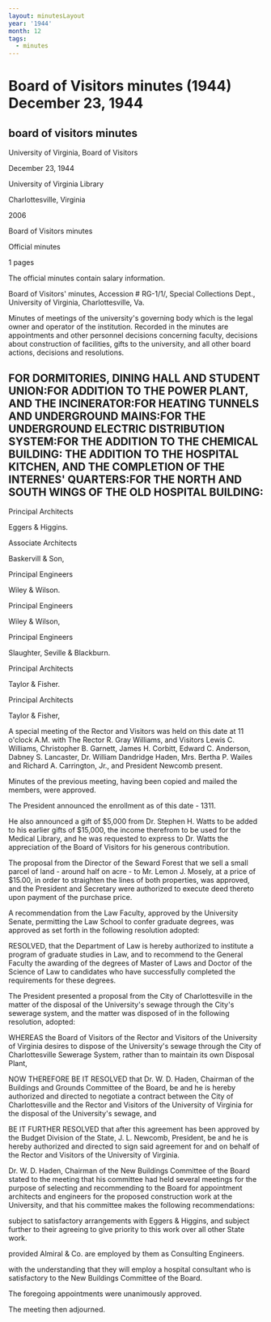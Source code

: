 ```yaml
---
layout: minutesLayout
year: '1944'
month: 12
tags:
  - minutes
---
```

Board of Visitors minutes (1944) December 23, 1944
==================================================

board of visitors minutes
-------------------------

University of Virginia, Board of Visitors

December 23, 1944

University of Virginia Library

Charlottesville, Virginia

2006

Board of Visitors minutes

Official minutes

1 pages

The official minutes contain salary information.

Board of Visitors' minutes, Accession # RG-1/1/, Special Collections Dept., University of Virginia, Charlottesville, Va.

Minutes of meetings of the university's governing body which is the legal owner and operator of the institution. Recorded in the minutes are appointments and other personnel decisions concerning faculty, decisions about construction of facilities, gifts to the university, and all other board actions, decisions and resolutions.

FOR DORMITORIES, DINING HALL AND STUDENT UNION:FOR ADDITION TO THE POWER PLANT, AND THE INCINERATOR:FOR HEATING TUNNELS AND UNDERGROUND MAINS:FOR THE UNDERGROUND ELECTRIC DISTRIBUTION SYSTEM:FOR THE ADDITION TO THE CHEMICAL BUILDING: THE ADDITION TO THE HOSPITAL KITCHEN, AND THE COMPLETION OF THE INTERNES' QUARTERS:FOR THE NORTH AND SOUTH WINGS OF THE OLD HOSPITAL BUILDING:
----------------------------------------------------------------------------------------------------------------------------------------------------------------------------------------------------------------------------------------------------------------------------------------------------------------------------------------------------------------------------------------

Principal Architects

Eggers & Higgins.

Associate Architects

Baskervill & Son,

Principal Engineers

Wiley & Wilson.

Principal Engineers

Wiley & Wilson,

Principal Engineers

Slaughter, Seville & Blackburn.

Principal Architects

Taylor & Fisher.

Principal Architects

Taylor & Fisher,

A special meeting of the Rector and Visitors was held on this date at 11 o'clock A.M. with The Rector R. Gray Williams, and Visitors Lewis C. Williams, Christopher B. Garnett, James H. Corbitt, Edward C. Anderson, Dabney S. Lancaster, Dr. William Dandridge Haden, Mrs. Bertha P. Wailes and Richard A. Carrington, Jr., and President Newcomb present.

Minutes of the previous meeting, having been copied and mailed the members, were approved.

The President announced the enrollment as of this date - 1311.

He also announced a gift of $5,000 from Dr. Stephen H. Watts to be added to his earlier gifts of $15,000, the income therefrom to be used for the Medical Library, and he was requested to express to Dr. Watts the appreciation of the Board of Visitors for his generous contribution.

The proposal from the Director of the Seward Forest that we sell a small parcel of land - around half on acre - to Mr. Lemon J. Mosely, at a price of $15.00, in order to straighten the lines of both properties, was approved, and the President and Secretary were authorized to execute deed thereto upon payment of the purchase price.

A recommendation from the Law Faculty, approved by the University Senate, permitting the Law School to confer graduate degrees, was approved as set forth in the following resolution adopted:

RESOLVED, that the Department of Law is hereby authorized to institute a program of graduate studies in Law, and to recommend to the General Faculty the awarding of the degrees of Master of Laws and Doctor of the Science of Law to candidates who have successfully completed the requirements for these degrees.

The President presented a proposal from the City of Charlottesville in the matter of the disposal of the University's sewage through the City's sewerage system, and the matter was disposed of in the following resolution, adopted:

WHEREAS the Board of Visitors of the Rector and Visitors of the University of Virginia desires to dispose of the University's sewage through the City of Charlottesville Sewerage System, rather than to maintain its own Disposal Plant,

NOW THEREFORE BE IT RESOLVED that Dr. W. D. Haden, Chairman of the Buildings and Grounds Committee of the Board, be and he is hereby authorized and directed to negotiate a contract between the City of Charlottesville and the Rector and Visitors of the University of Virginia for the disposal of the University's sewage, and

BE IT FURTHER RESOLVED that after this agreement has been approved by the Budget Division of the State, J. L. Newcomb, President, be and he is hereby authorized and directed to sign said agreement for and on behalf of the Rector and Visitors of the University of Virginia.

Dr. W. D. Haden, Chairman of the New Buildings Committee of the Board stated to the meeting that his committee had held several meetings for the purpose of selecting and recommending to the Board for appointment architects and engineers for the proposed construction work at the University, and that his committee makes the following recommendations:

subject to satisfactory arrangements with Eggers & Higgins, and subject further to their agreeing to give priority to this work over all other State work.

provided Almiral & Co. are employed by them as Consulting Engineers.

with the understanding that they will employ a hospital consultant who is satisfactory to the New Buildings Committee of the Board.

The foregoing appointments were unanimously approved.

The meeting then adjourned.

